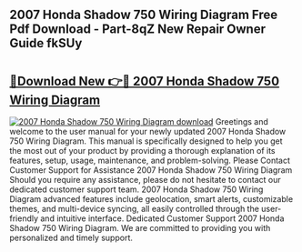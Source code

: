 ## 2007 Honda Shadow 750 Wiring Diagram Free Pdf Download - Part-8qZ New Repair Owner Guide fkSUy

# <h2><a href="http://dfj8af0.blite.top/?on=2007+Honda+Shadow+750+Wiring+Diagram">🔗Download New 👉🔴 2007 Honda Shadow 750 Wiring Diagram</a></h2>

[![2007 Honda Shadow 750 Wiring Diagram download](https://i.imgur.com/lujVjoI.png)](http://dfj8af0.blite.top/?on=2007+Honda+Shadow+750+Wiring+Diagram)
Greetings and welcome to the user manual for your newly updated 2007 Honda Shadow 750 Wiring Diagram. This manual is specifically designed to help you get the most out of your product by providing a thorough explanation of its features, setup, usage, maintenance, and problem-solving. Please Contact Customer Support for Assistance 2007 Honda Shadow 750 Wiring Diagram Should you require any assistance, please do not hesitate to contact our dedicated customer support team. 2007 Honda Shadow 750 Wiring Diagram advanced features include geolocation, smart alerts, customizable themes, and multi-device syncing, all easily controlled through the user-friendly and intuitive interface. Dedicated Customer Support 2007 Honda Shadow 750 Wiring Diagram. We are committed to providing you with personalized and timely support.
